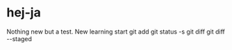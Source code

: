 # hej-ja

Nothing new but a test.
New learning start
git add
git status -s
git diff
git diff --staged
